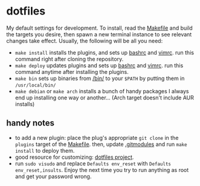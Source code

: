 # dotfiles
My default settings for development. To install, read the [Makefile](/Makefile) and build the
targets you desire, then spawn a new terminal instance to see relevant changes take
effect. Usually, the following will be all you need:

- `make install` installs the plugins, and sets up [bashrc](/bashrc) and [vimrc](/vimrc). run this command right after cloning the repository.
- `make deploy` updates plugins and sets up [bashrc](/bashrc) and [vimrc](/vimrc). run this command anytime after installing the plugins.
- `make bin` sets up binaries from [/bin/](/bin) to your `$PATH` by putting them in `/usr/local/bin/`
- `make debian` or `make arch` installs a bunch of handy packages I always end up installing one way or another... (Arch target doesn't include AUR installs)

## handy notes
- to add a new plugin: place the plug's appropriate `git clone` in the `plugins` target of
  the [Makefile](/Makefile). then, update [.gitmodules](/.gitmodules) and run
`make install` to deploy them.
- good resource for customizing: [dotfiles project](https://dotfiles.github.io/).
- run `sudo visudo` and replace
`Defaults env_reset` with `Defaults env_reset,insults`. Enjoy the next time you
try to run anything as root and get your password wrong.
